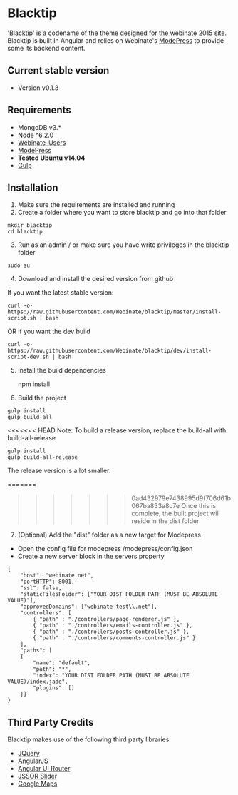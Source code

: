 # Blacktip
'Blacktip' is a codename of the theme designed for the webinate 2015 site.
Blacktip is built in Angular and relies on Webinate's [ModePress](https://github.com/Webinate/modepress)
to provide some its backend content.

## Current stable version
* Version v0.1.3

## Requirements
* MongoDB v3.*
* Node ^6.2.0
* [Webinate-Users](https://github.com/MKHenson/webinate-users)
* [ModePress](https://github.com/MKHenson/modepress)
* **Tested Ubuntu v14.04**
* [Gulp](https://github.com/gulpjs/gulp/blob/master/docs/getting-started.md)

## Installation

1) Make sure the requirements are installed and running
2) Create a folder where you want to store blacktip and go into that folder

```
mkdir blacktip
cd blacktip
```

3) Run as an admin / or make sure you have write privileges in the blacktip folder
```
sudo su
```

4) Download and install the desired version from github

If you want the latest stable version:

```
curl -o- https://raw.githubusercontent.com/Webinate/blacktip/master/install-script.sh | bash
```

OR if you want the dev build

```
curl -o- https://raw.githubusercontent.com/Webinate/blacktip/dev/install-script-dev.sh | bash
```

5) Install the build dependencies

    npm install

6) Build the project

```
gulp install
gulp build-all
```

<<<<<<< HEAD
Note: To build a release version, replace the build-all with build-all-release

```
gulp install
gulp build-all-release
```
The release version is a lot smaller.

=======
>>>>>>> 0ad432979e7438995d9f706d61b067ba833a8c7e
Once this is complete, the built project will reside in the dist folder

7) (Optional) Add the "dist" folder as a new target for Modepress

* Open the config file for modepress /modepress/config.json
* Create a new server block in the servers property
```
{
    "host": "webinate.net",
    "portHTTP": 8001,
    "ssl": false,
    "staticFilesFolder": ["YOUR DIST FOLDER PATH (MUST BE ABSOLUTE VALUE)"],
    "approvedDomains": ["webinate-test\\.net"],
    "controllers": [
        { "path" : "./controllers/page-renderer.js" },
        { "path" : "./controllers/emails-controller.js" },
        { "path" : "./controllers/posts-controller.js" },
        { "path" : "./controllers/comments-controller.js" }
    ],
    "paths": [
    {
        "name": "default",
        "path": "*",
        "index": "YOUR DIST FOLDER PATH (MUST BE ABSOLUTE VALUE)/index.jade",
        "plugins": []
    }]
}
```


## Third Party Credits
Blacktip makes use of the following third party libraries

* [JQuery](https://jquery.com/)
* [AngularJS](https://angularjs.org/)
* [Angular UI Router](https://github.com/angular-ui/ui-router)
* [JSSOR Slider](http://www.jssor.com/)
* [Google Maps](https://developers.google.com/maps/)